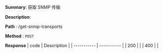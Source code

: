 **Summary**: 获取 SNMP 传输

**Description**:

**Path** : /get-snmp-transports

**Method** : `POST`

**Response**
| code      | Description |
| ----------- | ----------- |
|  200   |       |
|  400   |       |

